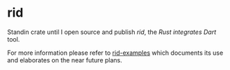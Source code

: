 # rid

Standin crate until I open source and publish _rid_, the  _Rust integrates Dart_ tool.

For more information please refer to [rid-examples](https://github.com/thlorenz/rid-examples)
which documents its use and elaborates on the near future plans.
